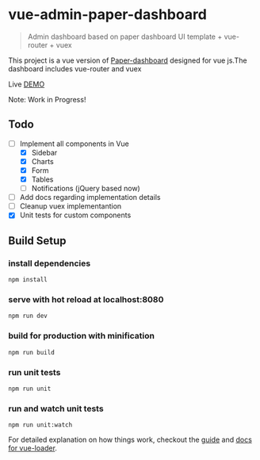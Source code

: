 # vue-admin-paper-dashboard

> Admin dashboard based on paper dashboard UI template + vue-router + vuex

This project is a vue version of [Paper-dashboard](https://www.creative-tim.com/product/paper-dashboard)
designed for vue js.The dashboard includes vue-router and vuex

Live [DEMO](https://cristijora.github.io/vue-paper-dashboard)

Note: Work in Progress!
## Todo
* [ ] Implement all components in Vue
  * [x] Sidebar
  * [x] Charts
  * [x] Form
  * [x] Tables
  * [ ] Notifications (jQuery based now)
* [ ] Add docs regarding implementation details
* [ ] Cleanup vuex implementantion
* [x] Unit tests for custom components

## Build Setup

### install dependencies
`npm install`
### serve with hot reload at localhost:8080
`npm run dev`
### build for production with minification
`npm run build`
### run unit tests
`npm run unit`
### run and watch unit tests
`npm run unit:watch`


For detailed explanation on how things work, checkout the [guide](http://vuejs-templates.github.io/webpack/) and [docs for vue-loader](http://vuejs.github.io/vue-loader).
